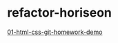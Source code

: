 # refactor-horiseon
[01-html-css-git-homework-demo](https://user-images.githubusercontent.com/88416486/133953777-60498ff0-8bc2-425a-b92d-469c3b7c8acb.png)
